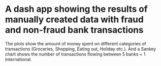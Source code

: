 # A dash app showing the results of manually created data with fraud and non-fraud bank transactions 

The plots show the amount of money spent on different categories of transactions (Groceries, Shopping, Eating out, Holiday etc.).
And a Sankey chart shows the number of transactions flowing between 5 banks + 1 International. 
